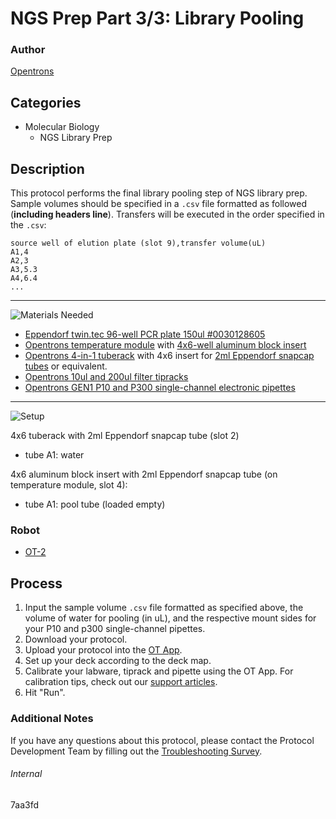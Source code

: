 # NGS Prep Part 3/3: Library Pooling

### Author
[Opentrons](https://opentrons.com/)

## Categories
* Molecular Biology
	* NGS Library Prep

## Description
This protocol performs the final library pooling step of NGS library prep. Sample volumes should be specified in a `.csv` file formatted as followed (**including headers line**). Transfers will be executed in the order specified in the `.csv`:

```
source well of elution plate (slot 9),transfer volume(uL)
A1,4
A2,3
A3,5.3
A4,6.4
...
```

---
![Materials Needed](https://s3.amazonaws.com/opentrons-protocol-library-website/custom-README-images/001-General+Headings/materials.png)

* [Eppendorf twin.tec 96-well PCR plate 150ul #0030128605](https://online-shop.eppendorf.com/OC-en/Laboratory-Consumables-44512/Plates-44516/Eppendorf-twin.tec-PCR-Plates-PF-8180.html)
* [Opentrons temperature module](https://shop.opentrons.com/collections/hardware-modules/products/tempdeck) with [4x6-well aluminum block insert](https://shop.opentrons.com/collections/hardware-modules/products/aluminum-block-set)
* [Opentrons 4-in-1 tuberack](https://shop.opentrons.com/products/tube-rack-set-1?_ga=2.256255875.900706806.1575911292-1245111371.1550251253) with 4x6 insert for [2ml Eppendorf snapcap tubes](https://online-shop.eppendorf.us/US-en/Laboratory-Consumables-44512/Tubes-44515/Eppendorf-Safe-Lock-Tubes-PF-8863.html) or equivalent.
* [Opentrons 10ul and 200ul filter tipracks](https://shop.opentrons.com/collections/opentrons-tips)
* [Opentrons GEN1 P10 and P300 single-channel electronic pipettes](https://shop.opentrons.com/collections/ot-2-pipettes/products/single-channel-electronic-pipette)

---
![Setup](https://s3.amazonaws.com/opentrons-protocol-library-website/custom-README-images/001-General+Headings/Setup.png)

4x6 tuberack with 2ml Eppendorf snapcap tube (slot 2)
* tube A1: water

4x6 aluminum block insert with 2ml Eppendorf snapcap tube (on temperature module, slot 4):
* tube A1: pool tube (loaded empty)

### Robot
* [OT-2](https://opentrons.com/ot-2)

## Process
1. Input the sample volume `.csv` file formatted as specified above, the volume of water for pooling (in uL), and the respective mount sides for your P10 and p300 single-channel pipettes.
2. Download your protocol.
3. Upload your protocol into the [OT App](https://opentrons.com/ot-app).
4. Set up your deck according to the deck map.
5. Calibrate your labware, tiprack and pipette using the OT App. For calibration tips, check out our [support articles](https://support.opentrons.com/en/collections/1559720-guide-for-getting-started-with-the-ot-2).
6. Hit "Run".

### Additional Notes
If you have any questions about this protocol, please contact the Protocol Development Team by filling out the [Troubleshooting Survey](https://protocol-troubleshooting.paperform.co/).

###### Internal
7aa3fd
